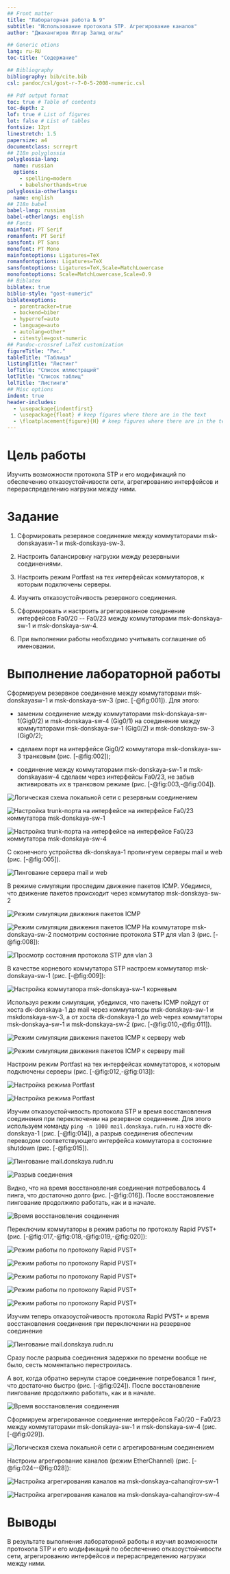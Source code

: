 ```yaml
---
## Front matter
title: "Лабораторная работа № 9"
subtitle: "Использование протокола STP. Агрегирование каналов"
author: "Джахангиров Илгар Залид оглы"

## Generic otions
lang: ru-RU
toc-title: "Содержание"

## Bibliography
bibliography: bib/cite.bib
csl: pandoc/csl/gost-r-7-0-5-2008-numeric.csl

## Pdf output format
toc: true # Table of contents
toc-depth: 2
lof: true # List of figures
lot: false # List of tables
fontsize: 12pt
linestretch: 1.5
papersize: a4
documentclass: scrreprt
## I18n polyglossia
polyglossia-lang:
  name: russian
  options:
	- spelling=modern
	- babelshorthands=true
polyglossia-otherlangs:
  name: english
## I18n babel
babel-lang: russian
babel-otherlangs: english
## Fonts
mainfont: PT Serif
romanfont: PT Serif
sansfont: PT Sans
monofont: PT Mono
mainfontoptions: Ligatures=TeX
romanfontoptions: Ligatures=TeX
sansfontoptions: Ligatures=TeX,Scale=MatchLowercase
monofontoptions: Scale=MatchLowercase,Scale=0.9
## Biblatex
biblatex: true
biblio-style: "gost-numeric"
biblatexoptions:
  - parentracker=true
  - backend=biber
  - hyperref=auto
  - language=auto
  - autolang=other*
  - citestyle=gost-numeric
## Pandoc-crossref LaTeX customization
figureTitle: "Рис."
tableTitle: "Таблица"
listingTitle: "Листинг"
lofTitle: "Список иллюстраций"
lotTitle: "Список таблиц"
lolTitle: "Листинги"
## Misc options
indent: true
header-includes:
  - \usepackage{indentfirst}
  - \usepackage{float} # keep figures where there are in the text
  - \floatplacement{figure}{H} # keep figures where there are in the text
---
```


# Цель работы

Изучить возможности протокола STP и его модификаций по обеспечению
отказоустойчивости сети, агрегированию интерфейсов и перераспределению
нагрузки между ними.

# Задание

1. Сформировать резервное соединение между коммутаторами msk-donskayasw-1 и msk-donskaya-sw-3.

2. Настроить балансировку нагрузки между резервными соединениями.

3. Настроить режим Portfast на тех интерфейсах коммутаторов, к которым подключены серверы.

4. Изучить отказоустойчивость резервного соединения.

5. Сформировать и настроить агрегированное соединение интерфейсов Fa0/20 -- Fa0/23 между коммутаторами msk-donskaya-sw-1 и msk-donskaya-sw-4.

6. При выполнении работы необходимо учитывать соглашение об именовании.

# Выполнение лабораторной работы

Сформируем резервное соединение между коммутаторами msk-donskayasw-1 и msk-donskaya-sw-3 (рис. [-@fig:001]). Для этого:

- заменим соединение между коммутаторами msk-donskaya-sw-1(Gig0/2) и msk-donskaya-sw-4 (Gig0/1) на соединение между коммутаторами msk-donskaya-sw-1 (Gig0/2) и msk-donskaya-sw-3 (Gig0/2);
  
- сделаем порт на интерфейсе Gig0/2 коммутатора msk-donskaya-sw-3 транковым (рис. [-@fig:002]);

- соединение между коммутаторами msk-donskaya-sw-1 и msk-donskayasw-4 сделаем через интерфейсы Fa0/23, не забыв активировать их в транковом режиме (рис. [-@fig:003,-@fig:004]).

![Логическая схема локальной сети с резервным соединением](image/3.png)

![Настройка trunk-порта на интерфейсе на интерфейсе Fa0/23 коммутатора msk-donskaya-sw-1](image/1.png)

![Настройка trunk-порта на интерфейсе на интерфейсе Fa0/23 коммутатора msk-donskaya-sw-4](image/2.png)

С оконечного устройства dk-donskaya-1 пропингуем серверы mail и web (рис. [-@fig:005]).

![Пингование сервера mail и web](image/4.png)

В режиме симуляции проследим движение пакетов ICMP. Убедимся, что движение пакетов происходит через коммутатор msk-donskaya-sw-2 

![Режим симуляции движения пакетов ICMP](image/5.png)

![Режим симуляции движения пакетов ICMP](image/6.png)
На коммутаторе msk-donskaya-sw-2 посмотрим состояние протокола STP для vlan 3 (рис. [-@fig:008]):

![Просмотр состояния протокола STP для vlan 3](image/8.png)

В качестве корневого коммутатора STP настроем коммутатор msk-donskaya-sw-1 (рис. [-@fig:009]):

![Настройка коммутатора msk-donskaya-sw-1 корневым](image/22.png)

Используя режим симуляции, убедимся, что пакеты ICMP пойдут от
хоста dk-donskaya-1 до mail через коммутаторы msk-donskaya-sw-1 и mskdonskaya-sw-3, а от хоста dk-donskaya-1 до web через коммутаторы
msk-donskaya-sw-1 и msk-donskaya-sw-2 (рис. [-@fig:010,-@fig:011]).

![Режим симуляции движения пакетов ICMP к серверу web](image/7.png)

![Режим симуляции движения пакетов ICMP к серверу mail](image/8.png)

Настроим режим Portfast на тех интерфейсах коммутаторов, к которым
подключены серверы (рис. [-@fig:012,-@fig:013]):

![Настройка режима Portfast](image/9.png)

![Настройка режима Portfast](image/10.png)

Изучим отказоустойчивость протокола STP и время восстановления соединения при переключении на резервное соединение. Для этого используем
команду `ping -n 1000 mail.donskaya.rudn.ru` на хосте dk-donskaya-1 (рис. [-@fig:014]),
а разрыв соединения обеспечим переводом соответствующего интерфейса
коммутатора в состояние shutdown (рис. [-@fig:015]).

![Пингование mail.donskaya.rudn.ru](image/20.png)

![Разрыв соединения](image/24.png)

Видно, что на время восстановления соединения потребовалось 4 пинга, что достаточно долго (рис. [-@fig:016]). После восстановление пингование продолжило работать, как и в начале.

![Время восстановления соединения](image/25.png)

Переключим коммутаторы в режим работы по протоколу Rapid PVST+ (рис. [-@fig:017,-@fig:018,-@fig:019,-@fig:020]):

![Режим работы по протоколу Rapid PVST+](image/26.png)

![Режим работы по протоколу Rapid PVST+](image/27.png)

![Режим работы по протоколу Rapid PVST+](image/28.png)

![Режим работы по протоколу Rapid PVST+](image/29.png)

![Режим работы по протоколу Rapid PVST+](image/30.png)

Изучим теперь отказоустойчивость протокола Rapid PVST+ и время восстановления соединения при переключении на резервное соединение 

![Пингование mail.donskaya.rudn.ru](image/31.png)

Сразу после разрыва соединения задержки по времени вообще не было, сесть моментально перестроилась.

А вот, когда обратно вернули старое соединение потребовался 1 пинг, что достаточно быстро (рис. [-@fig:024]). После восстановление пингование продолжило работать, как и в начале.

![Время восстановления соединения](image/32.png)

Сформируем агрегированное соединение интерфейсов Fa0/20 – Fa0/23
между коммутаторами msk-donskaya-sw-1 и msk-donskaya-sw-4 (рис. [-@fig:029]).

![Логическая схема локальной сети с агрегированным соединением](image/33.png)

Настроим агрегирование каналов (режим EtherChannel) (рис. [-@fig:024--@fig:028]):

![Настройка агрегирования каналов на msk-donskaya-cahanqirov-sw-1](image/34.png)

![Настройка агрегирования каналов на msk-donskaya-cahanqirov-sw-4](image/36.png)

# Выводы

В результате выполнения лабораторной работы я изучил возможности протокола STP и его модификаций по обеспечению
отказоустойчивости сети, агрегированию интерфейсов и перераспределению нагрузки между ними.

